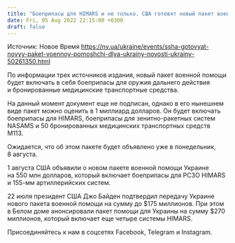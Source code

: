 ```yaml
---
title: "Боеприпасы для HIMARS и не только. США готовят новый пакет военной помощи для Украины на 1 млрд долларов — Reuters"
date: Fri, 05 Aug 2022 22:15:00 +0300
draft: false
---
```

Источник: Новое Время https://nv.ua/ukraine/events/ssha-gotovyat-novyy-paket-voennoy-pomoshchi-dlya-ukrainy-novosti-ukrainy-50261350.html


 По информации трех источников издания, новый пакет военной помощи будет включать в себя боеприпасы для оружия дальнего действия и бронированные медицинские транспортные средства.

На данный момент документ еще не подписан, однако в его нынешнем виде пакет можно оценить в 1 миллиард долларов. Он будет включать боеприпасы для HIMARS, боеприпасы для зенитно-ракетных систем NASAMS и 50 бронированных медицинских транспортных средств M113.

Ожидается, что об этом пакете будет объявлено уже в понедельник, 8 августа.

1 августа США объявили о новом пакете военной помощи Украине на 550 млн долларов, который включает боеприпасы для РСЗО HIMARS и 155-мм артиллерийских систем.

22 июля президент США Джо Байден подтвердил передачу Украине нового пакета военной помощи на сумму до $175 миллионов. При этом в Белом доме анонсировали пакет помощи для Украины на сумму $270 миллионов, который включает еще четыре системы HIMARS.

Присоединяйтесь к нам в соцсетях Facebook, Telegram и Instagram.

